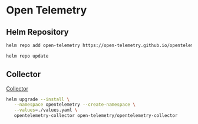 # Open Telemetry

## Helm Repository

```sh
helm repo add open-telemetry https://open-telemetry.github.io/opentelemetry-helm-charts

helm repo update
```

## Collector

[Collector](https://opentelemetry.io/docs/kubernetes/helm/collector/)

```sh
helm upgrade --install \
   --namespace opentelemetry --create-namespace \
   --values=./values.yaml \
   opentelemetry-collector open-telemetry/opentelemetry-collector
```
